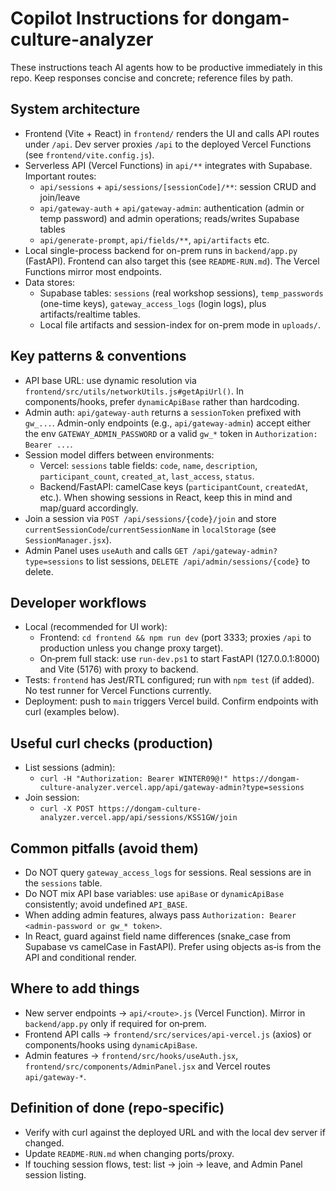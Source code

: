 # Copilot Instructions for dongam-culture-analyzer

These instructions teach AI agents how to be productive immediately in this repo. Keep responses concise and concrete; reference files by path.

## System architecture
- Frontend (Vite + React) in `frontend/` renders the UI and calls API routes under `/api`. Dev server proxies `/api` to the deployed Vercel Functions (see `frontend/vite.config.js`).
- Serverless API (Vercel Functions) in `api/**` integrates with Supabase. Important routes:
  - `api/sessions` + `api/sessions/[sessionCode]/**`: session CRUD and join/leave
  - `api/gateway-auth` + `api/gateway-admin`: authentication (admin or temp password) and admin operations; reads/writes Supabase tables
  - `api/generate-prompt`, `api/fields/**`, `api/artifacts` etc.
- Local single-process backend for on-prem runs in `backend/app.py` (FastAPI). Frontend can also target this (see `README-RUN.md`). The Vercel Functions mirror most endpoints.
- Data stores:
  - Supabase tables: `sessions` (real workshop sessions), `temp_passwords` (one-time keys), `gateway_access_logs` (login logs), plus artifacts/realtime tables.
  - Local file artifacts and session-index for on-prem mode in `uploads/`.

## Key patterns & conventions
- API base URL: use dynamic resolution via `frontend/src/utils/networkUtils.js#getApiUrl()`. In components/hooks, prefer `dynamicApiBase` rather than hardcoding.
- Admin auth: `api/gateway-auth` returns a `sessionToken` prefixed with `gw_...`. Admin-only endpoints (e.g., `api/gateway-admin`) accept either the env `GATEWAY_ADMIN_PASSWORD` or a valid `gw_*` token in `Authorization: Bearer ...`.
- Session model differs between environments:
  - Vercel: `sessions` table fields: `code`, `name`, `description`, `participant_count`, `created_at`, `last_access`, `status`.
  - Backend/FastAPI: camelCase keys (`participantCount`, `createdAt`, etc.). When showing sessions in React, keep this in mind and map/guard accordingly.
- Join a session via `POST /api/sessions/{code}/join` and store `currentSessionCode`/`currentSessionName` in `localStorage` (see `SessionManager.jsx`).
- Admin Panel uses `useAuth` and calls `GET /api/gateway-admin?type=sessions` to list sessions, `DELETE /api/admin/sessions/{code}` to delete.

## Developer workflows
- Local (recommended for UI work):
  - Frontend: `cd frontend && npm run dev` (port 3333; proxies `/api` to production unless you change proxy target).
  - On‑prem full stack: use `run-dev.ps1` to start FastAPI (127.0.0.1:8000) and Vite (5176) with proxy to backend.
- Tests: `frontend` has Jest/RTL configured; run with `npm test` (if added). No test runner for Vercel Functions currently.
- Deployment: push to `main` triggers Vercel build. Confirm endpoints with curl (examples below).

## Useful curl checks (production)
- List sessions (admin):
  - `curl -H "Authorization: Bearer WINTER09@!" https://dongam-culture-analyzer.vercel.app/api/gateway-admin?type=sessions`
- Join session:
  - `curl -X POST https://dongam-culture-analyzer.vercel.app/api/sessions/KSS1GW/join`

## Common pitfalls (avoid them)
- Do NOT query `gateway_access_logs` for sessions. Real sessions are in the `sessions` table.
- Do NOT mix API base variables: use `apiBase` or `dynamicApiBase` consistently; avoid undefined `API_BASE`.
- When adding admin features, always pass `Authorization: Bearer <admin-password or gw_* token>`.
- In React, guard against field name differences (snake_case from Supabase vs camelCase in FastAPI). Prefer using objects as‑is from the API and conditional render.

## Where to add things
- New server endpoints → `api/<route>.js` (Vercel Function). Mirror in `backend/app.py` only if required for on‑prem.
- Frontend API calls → `frontend/src/services/api-vercel.js` (axios) or components/hooks using `dynamicApiBase`.
- Admin features → `frontend/src/hooks/useAuth.jsx`, `frontend/src/components/AdminPanel.jsx` and Vercel routes `api/gateway-*`.

## Definition of done (repo‑specific)
- Verify with curl against the deployed URL and with the local dev server if changed.
- Update `README-RUN.md` when changing ports/proxy.
- If touching session flows, test: list → join → leave, and Admin Panel session listing.
